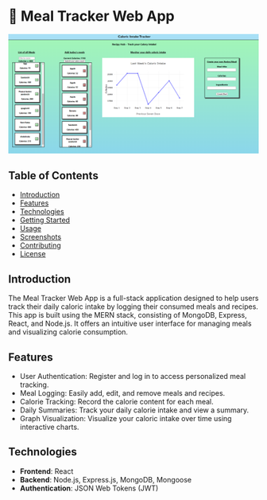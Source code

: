 # :bento: Meal Tracker Web App

![App Screenshot](recipyHubScreenshot.png)

## Table of Contents

- [Introduction](#introduction)
- [Features](#features)
- [Technologies](#technologies)
- [Getting Started](#getting-started)
- [Usage](#usage)
- [Screenshots](#screenshots)
- [Contributing](#contributing)
- [License](#license)

## Introduction

The Meal Tracker Web App is a full-stack application designed to help users track their daily caloric intake by logging their consumed meals and recipes. This app is built using the MERN stack, consisting of MongoDB, Express, React, and Node.js. It offers an intuitive user interface for managing meals and visualizing calorie consumption.

## Features

- User Authentication: Register and log in to access personalized meal tracking.
- Meal Logging: Easily add, edit, and remove meals and recipes.
- Calorie Tracking: Record the calorie content for each meal.
- Daily Summaries: Track your daily calorie intake and view a summary.
- Graph Visualization: Visualize your caloric intake over time using interactive charts.

## Technologies

- **Frontend**: React
- **Backend**: Node.js, Express.js, MongoDB, Mongoose
- **Authentication**: JSON Web Tokens (JWT)
